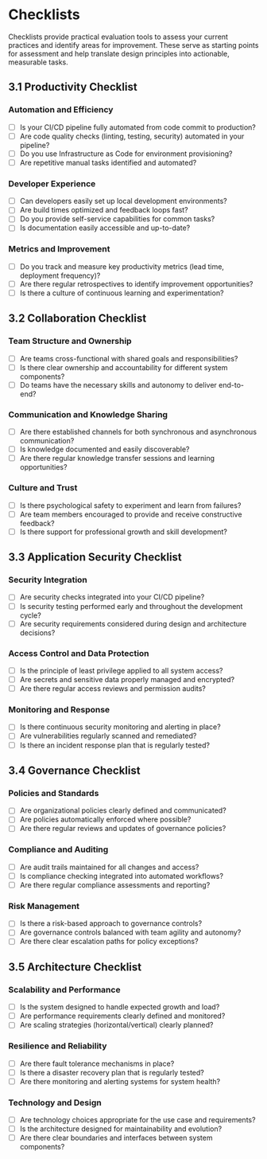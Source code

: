# Checklists

Checklists provide practical evaluation tools to assess your current practices and identify areas for improvement. These serve as starting points for assessment and help translate design principles into actionable, measurable tasks.

## 3.1 Productivity Checklist

### Automation and Efficiency
- [ ] Is your CI/CD pipeline fully automated from code commit to production?
- [ ] Are code quality checks (linting, testing, security) automated in your pipeline?
- [ ] Do you use Infrastructure as Code for environment provisioning?
- [ ] Are repetitive manual tasks identified and automated?

### Developer Experience
- [ ] Can developers easily set up local development environments?
- [ ] Are build times optimized and feedback loops fast?
- [ ] Do you provide self-service capabilities for common tasks?
- [ ] Is documentation easily accessible and up-to-date?

### Metrics and Improvement
- [ ] Do you track and measure key productivity metrics (lead time, deployment frequency)?
- [ ] Are there regular retrospectives to identify improvement opportunities?
- [ ] Is there a culture of continuous learning and experimentation?

## 3.2 Collaboration Checklist

### Team Structure and Ownership
- [ ] Are teams cross-functional with shared goals and responsibilities?
- [ ] Is there clear ownership and accountability for different system components?
- [ ] Do teams have the necessary skills and autonomy to deliver end-to-end?

### Communication and Knowledge Sharing
- [ ] Are there established channels for both synchronous and asynchronous communication?
- [ ] Is knowledge documented and easily discoverable?
- [ ] Are there regular knowledge transfer sessions and learning opportunities?

### Culture and Trust
- [ ] Is there psychological safety to experiment and learn from failures?
- [ ] Are team members encouraged to provide and receive constructive feedback?
- [ ] Is there support for professional growth and skill development?

## 3.3 Application Security Checklist

### Security Integration
- [ ] Are security checks integrated into your CI/CD pipeline?
- [ ] Is security testing performed early and throughout the development cycle?
- [ ] Are security requirements considered during design and architecture decisions?

### Access Control and Data Protection
- [ ] Is the principle of least privilege applied to all system access?
- [ ] Are secrets and sensitive data properly managed and encrypted?
- [ ] Are there regular access reviews and permission audits?

### Monitoring and Response
- [ ] Is there continuous security monitoring and alerting in place?
- [ ] Are vulnerabilities regularly scanned and remediated?
- [ ] Is there an incident response plan that is regularly tested?

## 3.4 Governance Checklist

### Policies and Standards
- [ ] Are organizational policies clearly defined and communicated?
- [ ] Are policies automatically enforced where possible?
- [ ] Are there regular reviews and updates of governance policies?

### Compliance and Auditing
- [ ] Are audit trails maintained for all changes and access?
- [ ] Is compliance checking integrated into automated workflows?
- [ ] Are there regular compliance assessments and reporting?

### Risk Management
- [ ] Is there a risk-based approach to governance controls?
- [ ] Are governance controls balanced with team agility and autonomy?
- [ ] Are there clear escalation paths for policy exceptions?

## 3.5 Architecture Checklist

### Scalability and Performance
- [ ] Is the system designed to handle expected growth and load?
- [ ] Are performance requirements clearly defined and monitored?
- [ ] Are scaling strategies (horizontal/vertical) clearly planned?

### Resilience and Reliability
- [ ] Are there fault tolerance mechanisms in place?
- [ ] Is there a disaster recovery plan that is regularly tested?
- [ ] Are there monitoring and alerting systems for system health?

### Technology and Design
- [ ] Are technology choices appropriate for the use case and requirements?
- [ ] Is the architecture designed for maintainability and evolution?
- [ ] Are there clear boundaries and interfaces between system components?
